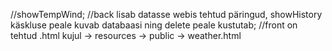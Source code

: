  //showTempWind;
 //back lisab datasse webis tehtud päringud, showHistory käskluse peale kuvab databaasi ning delete peale kustutab;
 //front on tehtud .html kujul -> resources -> public -> weather.html
